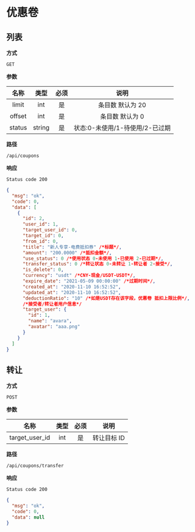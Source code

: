 # 优惠卷

## 列表

**方式**

`GET`

**参数**

|  名称  |  类型  | 必须 |              说明               |
| :----: | :----: | :--: | :-----------------------------: |
| limit  |  int   |  是  |        条目数 默认为 20         |
| offset |  int   |  是  |         条目数 默认为 0         |
| status | string |  是  | 状态:0-未使用/1-待使用/2-已过期 |

**路径**

`/api/coupons`

**响应**

`Status code 200`

```json
{
  "msg": "ok",
  "code": 0,
  "data": [
    {
      "id": 2,
      "user_id": 1,
      "target_user_id": 0,
      "target_id": 0,
      "from_id": 0,
      "title": "新人专享-电费抵扣券" /*标题*/,
      "amount": "200.0000" /*抵扣金额*/,
      "use_status": 0 /*使用状态 0-未使用 1-已使用 2-已过期*/,
      "transfer_status": 0 /*转让状态 0-未转让 1-转让者 2-接受*/,
      "is_delete": 0,
      "currency": "usdt" /*CNY-现金/USDT-USDT*/,
      "expire_date": "2021-05-09 00:00:00" /*过期时间*/,
      "created_at": "2020-11-10 16:52:52",
      "updated_at": "2020-11-10 16:52:52",
      "deductionRatio": "10" /*如是USDT存在该字段，优惠卷 抵扣上限比例*/,
      /*接受者/转让者用户信息*/
      "target_user": {
        "id": 1,
        "name": "avara",
        "avatar": "aaa.png"
      }
    }
  ]
}
```

## 转让

**方式**

`POST`

**参数**

|      名称      | 类型 | 必须 |    说明     |
| :------------: | :--: | :--: | :---------: |
| target_user_id | int  |  是  | 转让目标 ID |

**路径**

`/api/coupons/transfer`

**响应**

`Status code 200`

```json
{
  "msg": "ok",
  "code": 0,
  "data": null
}
```
